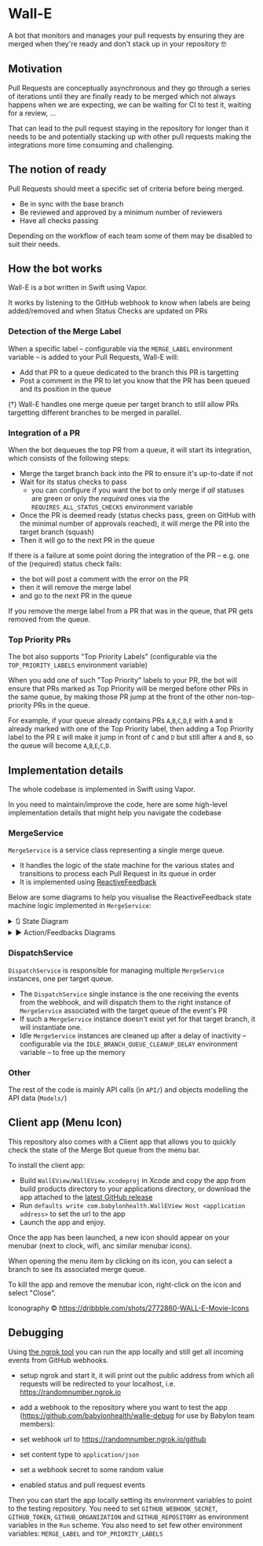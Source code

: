 # Wall-E

A bot that monitors and manages your pull requests by ensuring they are merged when they're ready and don't stack up in your repository 🤓

## Motivation

Pull Requests are conceptually asynchronous and they go through a series of iterations until they are finally ready to be merged which not always happens when we are expecting, we can be waiting for CI to test it, waiting for a review, ... 

That can lead to the pull request staying in the repository for longer than it needs to be and potentially stacking up with other pull requests making the integrations more time consuming and challenging.

## The notion of ready

Pull Requests should meet a specific set of criteria before being merged.

- Be in sync with the base branch
- Be reviewed and approved by a minimum number of reviewers
- Have all checks passing

Depending on the workflow of each team some of them may be disabled to suit their needs.

## How the bot works

Wall-E is a bot written in Swift using Vapor.

It works by listening to the GitHub webhook to know when labels are being added/removed and when Status Checks are updated on PRs

### Detection of the Merge Label

When a specific label – configurable via the `MERGE_LABEL` environment variable – is added to your Pull Requests, Wall-E will:

 - Add that PR to a queue dedicated to the branch this PR is targetting
 - Post a comment in the PR to let you know that the PR has been queued and its position in the queue

(†) Wall-E handles one merge queue per target branch to still allow PRs targetting different branches to be merged in parallel.


### Integration of a PR

When the bot dequeues the top PR from a queue, it will start its integration, which consists of the following steps:

 - Merge the target branch back into the PR to ensure it's up-to-date if not
 - Wait for its status checks to pass
    - you can configure if you want the bot to only merge if _all_ statuses are green or only the _required_ ones via the `REQUIRES_ALL_STATUS_CHECKS` environment variable
 - Once the PR is deemed ready (status checks pass, green on GitHub with the minimal number of approvals reached), it will merge the PR into the target branch (squash)
 - Then it will go to the next PR in the queue

If there is a failure at some point doring the integration of the PR – e.g. one of the (required) status check fails:

 - the bot will post a comment with the error on the PR
 - then it will remove the merge label
 - and go to the next PR in the queue

If you remove the merge label from a PR that was in the queue, that PR gets removed from the queue.

### Top Priority PRs

The bot also supports "Top Priority Labels" (configurable via the `TOP_PRIORITY_LABELS` environment variable)

When you add one of such "Top Priority" labels to your PR, the bot will ensure that PRs marked as Top Priority will be merged before other PRs in the same queue, by making those PR jump at the front of the other non-top-priority PRs in the queue.

For example, if your queue already contains PRs `A`,`B`,`C`,`D`,`E` with `A` and `B` already marked with one of the Top Priority label, then adding a Top Priority label to the PR `E` will make it jump in front of `C` and `D` but still after `A` and `B`, so the queue will become `A`,`B`,`E`,`C`,`D`.

## Implementation details

The whole codebase is implemented in Swift using Vapor.

In you need to maintain/improve the code, here are some high-level implementation details that might help you navigate the codebase

### MergeService

`MergeService` is a service class representing a single merge queue.

 - It handles the logic of the state machine for the various states and transitions to process each Pull Request in its queue in order
 - It is implemented using [ReactiveFeedback](https://github.com/babylonhealth/ReactiveFeedback)

Below are some diagrams to help you visualise the ReactiveFeedback state machine logic implemented in `MergeService`:

<details>
<summary>🔃 State Diagram</summary>

![State Diagram](assets/mergebot_states.png)

</details>

<details>
<summary>▶️ Action/Feedbacks Diagrams</summary>

![Action/Feedbacks Diagrams](assets/mergebot_feedbacks.png)

</details>

### DispatchService

`DispatchService` is responsible for managing multiple `MergeService` instances, one per target queue.

 - The `DispatchService` single instance is the one receiving the events from the webhook, and will dispatch them to the right instance of `MergeService` associated with the target queue of the event's PR
 - If such a `MergeService` instance doesn't exist yet for that target branch, it will instantiate one.
 - Idle `MergeService` instances are cleaned up after a delay of inactivity – configurable via the `IDLE_BRANCH_QUEUE_CLEANUP_DELAY` environment variable – to free up the memory

### Other

The rest of the code is mainly API calls (in `API/`) and objects modelling the API data (`Models/`)


## Client app (Menu Icon)

This repository also comes with a Client app that allows you to quickly check the state of the Merge Bot queue from the menu bar.

To install the client app:

 - Build `WallEView/WallEView.xcodeproj` in Xcode and copy the app from build products directory to your applications directory, or download the app attached to the [latest GitHub release](https://github.com/babylonhealth/Wall-E/releases)
 - Run `defaults write com.babylonhealth.WallEView Host <application address>` to set the url to the app
 - Launch the app and enjoy.

 Once the app has been launched, a new icon should appear on your menubar (next to clock, wifi, anc similar menubar icons).
 
 When opening the menu item by clicking on its icon, you can select a branch to see its associated merge queue.
 
 To kill the app and remove the menubar icon, right-click on the icon and select "Close".

Iconography © https://dribbble.com/shots/2772860-WALL-E-Movie-Icons

## Debugging

Using [the ngrok tool](https://dashboard.ngrok.com/get-started) you can run the app locally and still get all incoming events from GitHub webhooks.

- setup ngrok and start it, it will print out the public address from which all requests will be redirected to your localhost, i.e. https://randomnumber.ngrok.io

- add a webhook to the repository where you want to test the app (https://github.com/babylonhealth/walle-debug for use by Babylon team members):
 - set webhook url to https://randomnumber.ngrok.io/github
 - set content type to `application/json`
 - set a webhook secret to some random value
 - enabled status and pull request events

Then you can start the app locally setting its environment variables to point to the testing repository. You need to set `GITHUB_WEBHOOK_SECRET`, `GITHUB_TOKEN`, `GITHUB_ORGANIZATION` and `GITHUB_REPOSITORY` as environment variables in the `Run` scheme. You also need to set few other environment variables: `MERGE_LABEL` and `TOP_PRIORITY_LABELS`
